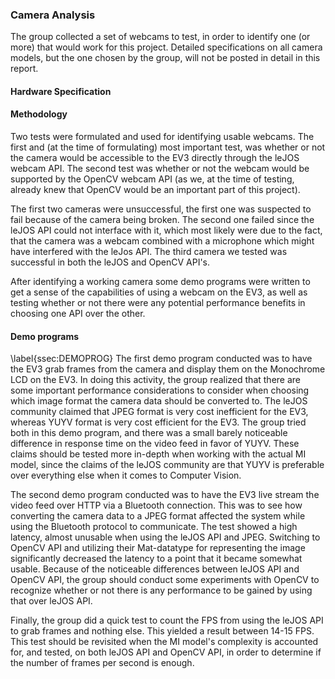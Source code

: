 ### Camera Analysis

The group collected a set of webcams to test, in order to identify one (or more) that would work for this project. Detailed specifications on all camera models, but the one chosen by the group, will not be posted in detail in this report.

#### Hardware Specification


#### Methodology
Two tests were formulated and used for identifying usable webcams.
The first and (at the time of formulating) most important test, was whether or not the camera would be accessible to the EV3 directly through the leJOS webcam API.
The second test was whether or not the webcam would be supported by the OpenCV webcam API (as we, at the time of testing, already knew that OpenCV would be an important part of this project).

The first two cameras were unsuccessful, the first one was suspected to fail because of the camera being broken.
The second one failed since the leJOS API could not interface with it, which most likely were due to the fact, that the camera was a webcam combined with a microphone which might have interfered with the leJos API.
The third camera we tested was successful in both the leJOS and OpenCV API's.

After identifying a working camera some demo programs were written to get a sense of the capabilities of using a webcam on the EV3, as well as testing whether or not there were any potential performance benefits in choosing one API over the other.

<!-- The group ended up looking into several different options in terms of a camera, with the first option explored being the only one the university was able to supply: the Pixy CMUcam5. This camera is capable of lot of things (detecting objects, identifying boundary boxes and color recognition, to name a few) that could be beneficial for this project, but it falls through when it comes to the output for the group to work with, as it was not feasible to extract the captured frame from the camera. This would limit at least part of the workflow to only occur on the Pixy CMUcam5 microcontroller, which was not agreeable with the group. Eh? -->

<!--
### Pixy CMUCAM5 Image Sensor Lego
Is a vision as a sensor, which means it is a camera with a microcontroller onboard. The microcontroller then uses a blob algorithm to detect objects based on colors. The result of the microcontroller is then either communicated via SPI, I2C, UART, USB or analog/digital output interfaces. The output is simply a data object that contains the (x,y)-coordinates of the recognized object, the size of the boundary box surrounding the object, and which color label ie. which object it is.[@Pixy_Lego_wiki]

This means that even though the Pixy CMUCAM5 has a lot of capabilities that would be beneficial for the project, such as 50 fps object recognition, we cannot use it in our project. Due to the fact that we actually need to recognize the 'value' of a speed sign, and since there are no color-coded differences between the speed signs, coupled with the fact that the Pixy does not actually transmit any pixel data, it would be impossible to detect the speed signs using the Pixy camera.

#### Alternative solutions
Since the Pixy CMUCAM5 was the only vision sensor/ camera that the university could supply for the EV3 platform, the group started to look for alternative solutions. It quickly became clear to the group that since the EV3 is a Linux based system, and it has a USB 1.1 port, it probably would be possible to use an ordinary webcam, with a little tinkering. It turns out that this, in fact, was the case. Gabriel Ferrer, a Professor of Computer Science at Hendrix College in Conway, Arkansas, showcased an elegant solution for this on his blog back in 2014[@ferrer_computing_2014]. Ferrer did this using leJOS, which is a tiny Java Virtual Machine that runs on the EV3 platform. Ferrer was able to connect a webcam to the EV3 by carefully configuring leJOS and writing a driver for the camera which allowed for the Java code to interface with it. But since leJOS EV3 0.9.1 release from 2015[@aswin_long_2015] the ability to interface with webcams has been natively supported on the platform, alongside another potentially useful tool, which is OpenCV.

### leJOS and webcam
 -->

#### Demo programs
\label{ssec:DEMOPROG}
The first demo program conducted was to have the EV3 grab frames from the camera and display them on the Monochrome LCD on the EV3. In doing this activity, the group realized that there are some important performance considerations to consider when choosing which image format the camera data should be converted to. The leJOS community claimed that JPEG format is very cost inefficient for the EV3, whereas YUYV format is very cost efficient for the EV3. The group tried both in this demo program, and there was a small barely noticeable difference in response time on the video feed in favor of YUYV. These claims should be tested more in-depth when working with the actual MI model, since the claims of the leJOS community are that YUYV is preferable over everything else when it comes to Computer Vision.

The second demo program conducted was to have the EV3 live stream the video feed over HTTP via a Bluetooth connection. This was to see how converting the camera data to a JPEG format affected the system while using the Bluetooth protocol to communicate. The test showed a high latency, almost unusable when using the leJOS API and JPEG. Switching to OpenCV API and utilizing their Mat-datatype for representing the image significantly decreased the latency to a point that it became somewhat usable. Because of the noticeable differences between leJOS API and OpenCV API, the group should conduct some experiments with OpenCV to recognize whether or not there is any performance to be gained by using that over leJOS API.

Finally, the group did a quick test to count the FPS from using the leJOS API to grab frames and nothing else. This yielded a result between 14-15 FPS. This test should be revisited when the MI model's complexity is accounted for, and tested, on both leJOS API and OpenCV API, in order to determine if the number of frames per second is enough.
